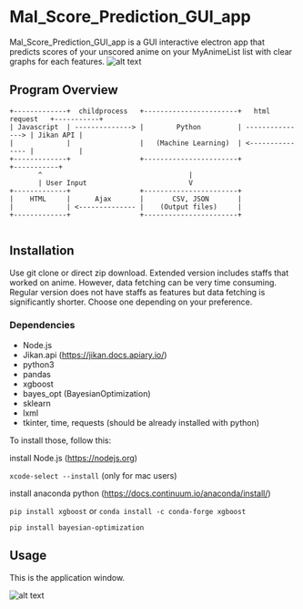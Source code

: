 # Mal_Score_Prediction_GUI_app

Mal_Score_Prediction_GUI_app is a GUI interactive electron app that predicts scores of your unscored anime on your MyAnimeList list with clear graphs for each features.
![alt text](https://i.imgur.com/MtefOPS.jpg)

## Program Overview
```text
+-------------+  childprocess   +-----------------------+   html request   +-----------+
| Javascript  | --------------> |        Python         | ---------------> | Jikan API |
|             |                 |   (Machine Learning)  | <--------------- |           |
+-------------+                 +-----------------------+                  +-----------+
       ^                                    |
       | User Input                         V
+-------------+                 +-----------------------+
|    HTML     |      Ajax       |       CSV, JSON       |
|             | <-------------- |    (Output files)     |
+-------------+                 +-----------------------+
                                
```
## Installation
Use git clone or direct zip download.
Extended version includes staffs that worked on anime. However, data fetching can be very time consuming.
Regular version does not have staffs as features but data fetching is significantly shorter.
Choose one depending on your preference.

### Dependencies
* Node.js
* Jikan.api (https://jikan.docs.apiary.io/)
* python3
* pandas
* xgboost
* bayes_opt (BayesianOptimization)
* sklearn
* lxml
* tkinter, time, requests (should be already installed with python)

To install those, follow this:

install Node.js (https://nodejs.org)

`xcode-select --install` (only for mac users)

install anaconda python (https://docs.continuum.io/anaconda/install/)

`pip install xgboost` or `conda install -c conda-forge xgboost`

`pip install bayesian-optimization`

## Usage

This is the application window.

![alt text]()

